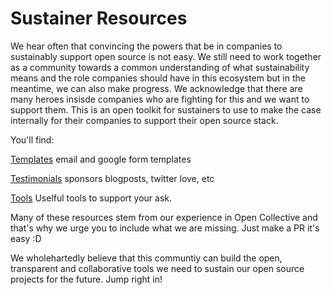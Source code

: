 # Sustainer Resources

We hear often that convincing the powers that be in companies to sustainably support open source is not easy. We still need to work together as a community towards a common understanding of what sustainability means and the role companies should have in this ecosystem but in the meantime, we can also make progress.  We acknowledge that there are many heroes insisde companies who are fighting for this and we want to support them. This is an open toolkit for sustainers to use to make the case internally for their companies to support their open source stack. 

You'll find: 

[Templates](https://github.com/opencollective/sustainer-resources/blob/master/TEMPLATES.md) 
email and google form templates

[Testimonials](https://github.com/opencollective/sustainer-resources/blob/master/TESTIMONIALS.md)
sponsors blogposts, twitter love, etc

[Tools](https://github.com/opencollective/sustainer-resources/blob/master/TOOLS.md)
Uselful tools to support your ask.

Many of these resources stem from our experience in Open Collective and that's why we urge you to include what we are missing. Just make a PR it's easy :D

We wholehartedly believe that this communtiy can build the open, transparent and collaborative tools we need to sustain our open source projects for the future. Jump right in! 
